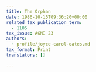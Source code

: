 ```yaml
---
title: The Orphan
date: 1986-10-15T09:36:20+00:00
related_tax_publication_term:
  - 1105
tax_issue: AGNI 23
authors:
  - profile/joyce-carol-oates.md
tax_format: Print
translators: []

---
```

